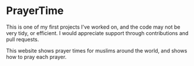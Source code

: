 # PrayerTime

This is one of my first projects I've worked on, and the code may not be very tidy, or efficient. I would appreciate support through contributions and pull requests.

 
This website shows prayer times for muslims around the world, and shows how to pray each prayer.

